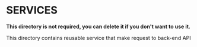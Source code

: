 # SERVICES

**This directory is not required, you can delete it if you don't want to use it.**

This directory contains reusable service that make request to back-end API
